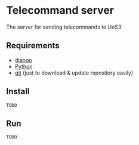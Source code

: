 # Telecommand server
The server for sending telecommands to UoS3

## Requirements
* [django](https://www.djangoproject.com/)
* [Python](https://www.python.org/)
* [git](https://git-scm.com/) (just to download & update repository easily)

## Install
```
TODO
```

## Run
```
TODO
```
